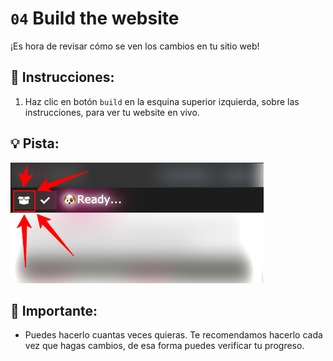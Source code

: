 # `04` Build the website

¡Es hora de revisar cómo se ven los cambios en tu sitio web!

## 📝 Instrucciones:

1. Haz clic en botón `build` en la esquina superior izquierda, sobre las instrucciones, para ver tu website en vivo. 

## 💡 Pista: 

 ![build button](../../assets/build.png?raw=true) 

## 🔎 Importante:

+ Puedes hacerlo cuantas veces quieras. Te recomendamos hacerlo cada vez que hagas cambios, de esa forma puedes verificar tu progreso.
